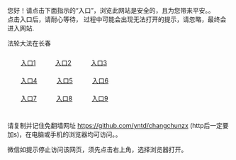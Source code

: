 您好！请点击下面指示的“入口”，浏览此网站是安全的，且为您带来平安。。 <br/>
点击入口后，请耐心等待， 过程中可能会出现无法打开的提示，请忽略，最终会进入网站. </br>

法轮大法在长春<br/>
<div style="padding:10px"><a style="margin:20px" target="_blank" href="https://d3on6h6jcpj3hf.cloudfront.net/2Qpsp?aqklsu" id="ccLink1" rel="nofollow">入口1</a> <a target="_blank" style="margin:20px" href="https://d33xvlqx9uacnr.cloudfront.net/2Qpsp?kwlcl" id="ccLink2" rel="nofollow">入口2</a> <a style="margin:20px" target="_blank" href="https://d3nligjzv54b3o.cloudfront.net/2Qpsp?rgdycjod" id="ccLink3" rel="nofollow">入口3</a></div>

<div style="padding:10px" ><a style="margin:20px" target="_blank" href="https://d3on6h6jcpj3hf.cloudfront.net/2Qpsp?aqklsu" id="ccLink4" rel="nofollow">入口4</a> <a style="margin:20px" href="https://d33xvlqx9uacnr.cloudfront.net/2Qpsp?kwlcl" target="_blank" id="ccLink5" rel="nofollow">入口5</a> <a style="margin:20px" href="https://d3nligjzv54b3o.cloudfront.net/2Qpsp?rgdycjod" target="_blank" id="ccLink6" rel="nofollow">入口6</a></div>

<div style="padding:10px"><a style="margin:20px" target="_blank" href="https://d3on6h6jcpj3hf.cloudfront.net/2Qpsp?aqklsu" id="ccLink7" rel="nofollow">入口7</a> <a style="margin:20px" href="https://d33xvlqx9uacnr.cloudfront.net/2Qpsp?kwlcl" target="_blank" id="ccLink8" rel="nofollow">入口8</a> <a style="margin:20px" target="_blank" href="https://d3nligjzv54b3o.cloudfront.net/2Qpsp?rgdycjod" id="ccLink9" rel="nofollow">入口9</a></div>

<br/>



请复制并记住免翻墙网址 https://github.com/yntd/changchunzx (http后一定要加s)，在电脑或手机的浏览器均可访问。。<br/>

微信如提示停止访问该网页，须先点击右上角，选择浏览器打开。
